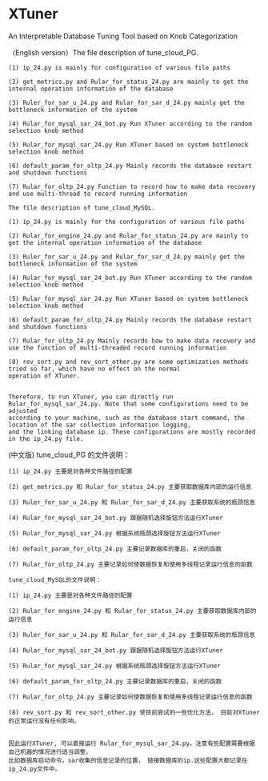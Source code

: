 # XTuner
An Interpretable Database Tuning Tool based on Knob Categorization

（English version）The file description of tune_cloud_PG.

    (1) ip_24.py is mainly for configuration of various file paths

    (2) get_metrics.py and Rular_for_status_24.py are mainly to get the internal operation information of the database

    (3) Ruler_for_sar_u_24.py and Rular_for_sar_d_24.py mainly get the bottleneck information of the system

    (4) Rular_for_mysql_sar_24_bot.py Run XTuner according to the random selection knob method

    (5) Rular_for_mysql_sar_24.py Run XTuner based on system bottleneck selection knob method

    (6) default_param_for_oltp_24.py Mainly records the database restart and shutdown functions

    (7) Rular_for_oltp_24.py Function to record how to make data recovery and use multi-thread to record running information

    The file description of tune_cloud_MySQL.

    (1) ip_24.py is mainly for the configuration of various file paths

    (2) Rular_for_engine_24.py and Rular_for_status_24.py are mainly to get the internal operation information of the database

    (3) Ruler_for_sar_u_24.py and Rular_for_sar_d_24.py mainly get the bottleneck information of the system

    (4) Rular_for_mysql_sar_24_bot.py Run XTuner according to the random selection knob method

    (5) Rular_for_mysql_sar_24.py Run XTuner based on system bottleneck selection knob method

    (6) default_param_for_oltp_24.py Mainly records the database restart and shutdown functions

    (7) Rular_for_oltp_24.py Mainly records how to make data recovery and use the function of multi-threaded record running information

    (8) rev_sort.py and rev_sort_other.py are some optimization methods tried so far, which have no effect on the normal 
    operation of XTuner.


    Therefore, to run XTuner, you can directly run Rular_for_mysql_sar_24.py. Note that some configurations need to be adjusted 
    according to your machine, such as the database start command, the location of the sar collection information logging, 
    and the linking database ip. These configurations are mostly recorded in the ip_24.py file.


(中文版) tune_cloud_PG 的文件说明：

    (1) ip_24.py 主要是对各种文件路径的配置

    (2) get_metrics.py 和 Rular_for_status_24.py 主要获取数据库内部的运行信息

    (3) Ruler_for_sar_u_24.py 和 Rular_for_sar_d_24.py 主要获取系统的瓶颈信息

    (4) Rular_for_mysql_sar_24_bot.py 跟据随机选择旋钮方法运行XTuner

    (5) Rular_for_mysql_sar_24.py 根据系统瓶颈选择旋钮方法运行XTuner

    (6) default_param_for_oltp_24.py 主要记录数据库的重启，关闭的函数

    (7) Rular_for_oltp_24.py 主要记录如何使数据恢复和使用多线程记录运行信息的函数

    tune_cloud_MySQL的文件说明：

    (1) ip_24.py 主要是对各种文件路径的配置

    (2) Rular_for_engine_24.py 和 Rular_for_status_24.py 主要获取数据库内部的运行信息

    (3) Ruler_for_sar_u_24.py 和 Rular_for_sar_d_24.py 主要获取系统的瓶颈信息

    (4) Rular_for_mysql_sar_24_bot.py 跟据随机选择旋钮方法运行XTuner

    (5) Rular_for_mysql_sar_24.py 根据系统瓶颈选择旋钮方法运行XTuner

    (6) default_param_for_oltp_24.py 主要记录数据库的重启，关闭的函数

    (7) Rular_for_oltp_24.py 主要记录如何使数据恢复和使用多线程记录运行信息的函数

    (8) rev_sort.py 和 rev_sort_other.py 使目前尝试的一些优化方法， 目前对XTuner的正常运行没有任何影响。


    因此运行XTuner, 可以直接运行 Rular_for_mysql_sar_24.py。注意有些配置需要根据自己机器的情况进行适当调整，
    比如数据库启动命令，sar收集的信息记录的位置， 链接数据库的ip.这些配置大都记录在ip_24.py文件中。





